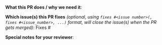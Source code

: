 **What this PR does / why we need it**:

**Which issue(s) this PR fixes** *(optional, using `fixes #<issue number>(, fixes #<issue_number>, ...)` format, will close the issue(s) when the PR gets merged)*:
Fixes #

<!--
**Are you making changes to Gatekeeper Helm chart?**
Helm chart is auto-generated in Gatekeeper. If you have any changes in `charts` directory, they will get clobbered when we do a new release. Please see [contributing changes doc](charts/../../charts/gatekeeper/README.md#contributing-changes) for modifying the Helm chart.
-->

**Special notes for your reviewer**: